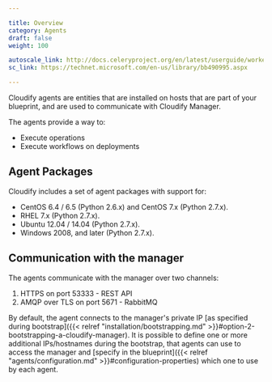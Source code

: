 ```yaml
---

title: Overview
category: Agents
draft: false
weight: 100

autoscale_link: http://docs.celeryproject.org/en/latest/userguide/workers.html#autoscaling
sc_link: https://technet.microsoft.com/en-us/library/bb490995.aspx

---
```


Cloudify agents are entities that are installed on hosts that are part of your blueprint, and are used to communicate with Cloudify Manager.

The agents provide a way to:

* Execute operations
* Execute workflows on deployments


## Agent Packages

Cloudify includes a set of agent packages with support for:

* CentOS 6.4 / 6.5 (Python 2.6.x) and CentOS 7.x (Python 2.7.x).
* RHEL 7.x (Python 2.7.x).
* Ubuntu 12.04 / 14.04 (Python 2.7.x).
* Windows 2008, and later (Python 2.7.x).


## Communication with the manager

The agents communicate with the manager over two channels:

1. HTTPS on port 53333 - REST API
2. AMQP over TLS on port 5671 - RabbitMQ

By default, the agent connects to the manager's private IP [as specified
during bootstrap]({{< relref "installation/bootstrapping.md" >}}#option-2-bootstrapping-a-cloudify-manager).
It is possible to define one or more additional
IPs/hostnames during the bootstrap, that agents can use to access the
manager and [specify in the blueprint]({{< relref "agents/configuration.md" >}}#configuration-properties)
which one to use by each agent.
